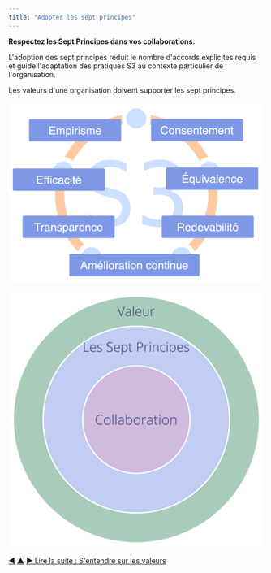 ```yaml
---
title: "Adopter les sept principes"
---
```



<strong>Respectez les Sept Principes dans vos collaborations.</strong>

L'adoption des sept principes réduit le nombre d'accords explicites requis et guide l'adaptation des pratiques S3 au contexte particulier de l'organisation.

Les valeurs d'une organisation doivent supporter les sept principes.

![Les sept principes](img/framework/s3-principles-plain.png)

![Les valeurs d'une organisation doivent supporter les sept principes](img/collaboration-values/values-7principles.png)

<div class="bottom-nav">
<a href="artful-participation.html" title="Retour à : Participation active">◀</a> <a href="enablers-of-collaboration.html" title="Remonter: Catalyser la collaboration">▲</a> <a href="agree-on-values.html" title="">▶ Lire la suite : S&apos;entendre sur les valeurs</a>
</div>


<script type="text/javascript">
Mousetrap.bind('g n', function() {
    window.location.href = 'agree-on-values.html';
    return false;
});
</script>

